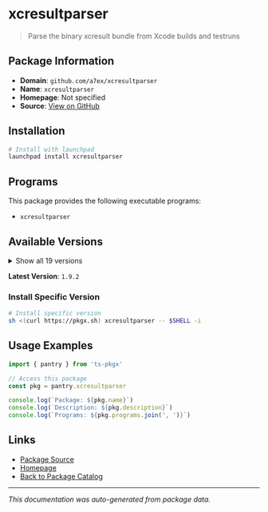 # xcresultparser

> Parse the binary xcresult bundle from Xcode builds and testruns

## Package Information

- **Domain**: `github.com/a7ex/xcresultparser`
- **Name**: `xcresultparser`
- **Homepage**: Not specified
- **Source**: [View on GitHub](https://github.com/pkgxdev/pantry/tree/main/projects/github.com/a7ex/xcresultparser/package.yml)

## Installation

```bash
# Install with launchpad
launchpad install xcresultparser
```

## Programs

This package provides the following executable programs:

- `xcresultparser`

## Available Versions

<details>
<summary>Show all 19 versions</summary>

- `1.9.2`, `1.9.1`, `1.9.0`, `1.8.5`, `1.8.4`
- `1.8.3`, `1.8.2`, `1.8.1`, `1.8.0`, `1.7.2`
- `1.7.1`, `1.7.0`, `1.6.5`, `1.6.4`, `1.6.3`
- `1.6.2`, `1.6.1`, `1.6.0`, `1.5.2`

</details>

**Latest Version**: `1.9.2`

### Install Specific Version

```bash
# Install specific version
sh <(curl https://pkgx.sh) xcresultparser -- $SHELL -i
```

## Usage Examples

```typescript
import { pantry } from 'ts-pkgx'

// Access this package
const pkg = pantry.xcresultparser

console.log(`Package: ${pkg.name}`)
console.log(`Description: ${pkg.description}`)
console.log(`Programs: ${pkg.programs.join(', ')}`)
```

## Links

- [Package Source](https://github.com/pkgxdev/pantry/tree/main/projects/github.com/a7ex/xcresultparser/package.yml)
- [Homepage](#)
- [Back to Package Catalog](../../../package-catalog.md)

---

*This documentation was auto-generated from package data.*
